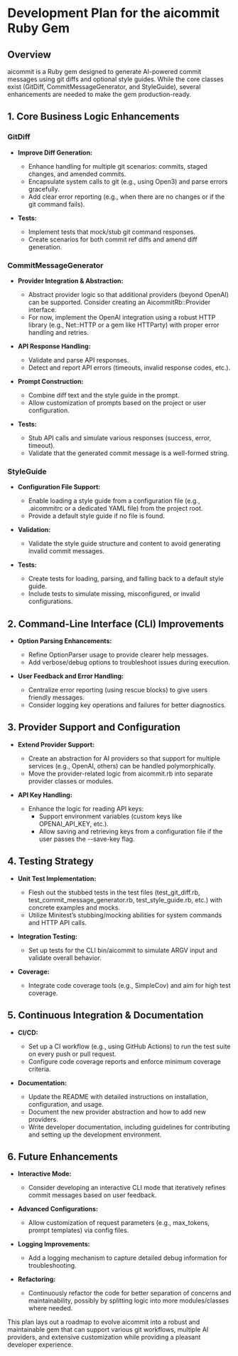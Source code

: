 # Development Plan for the aicommit Ruby Gem

## Overview
aicommit is a Ruby gem designed to generate AI-powered commit messages using git diffs and optional style guides. While the core classes exist (GitDiff, CommitMessageGenerator, and StyleGuide), several enhancements are needed to make the gem production-ready.

## 1. Core Business Logic Enhancements

### GitDiff
- **Improve Diff Generation:**  
  - Enhance handling for multiple git scenarios: commits, staged changes, and amended commits.
  - Encapsulate system calls to git (e.g., using Open3) and parse errors gracefully.
  - Add clear error reporting (e.g., when there are no changes or if the git command fails).

- **Tests:**  
  - Implement tests that mock/stub git command responses.
  - Create scenarios for both commit ref diffs and amend diff generation.

### CommitMessageGenerator
- **Provider Integration & Abstraction:**  
  - Abstract provider logic so that additional providers (beyond OpenAI) can be supported. Consider creating an AicommitRb::Provider interface.
  - For now, implement the OpenAI integration using a robust HTTP library (e.g., Net::HTTP or a gem like HTTParty) with proper error handling and retries.
  
- **API Response Handling:**  
  - Validate and parse API responses.
  - Detect and report API errors (timeouts, invalid response codes, etc.).

- **Prompt Construction:**  
  - Combine diff text and the style guide in the prompt.
  - Allow customization of prompts based on the project or user configuration.

- **Tests:**  
  - Stub API calls and simulate various responses (success, error, timeout).
  - Validate that the generated commit message is a well-formed string.

### StyleGuide
- **Configuration File Support:**  
  - Enable loading a style guide from a configuration file (e.g., .aicommitrc or a dedicated YAML file) from the project root.
  - Provide a default style guide if no file is found.
  
- **Validation:**  
  - Validate the style guide structure and content to avoid generating invalid commit messages.

- **Tests:**  
  - Create tests for loading, parsing, and falling back to a default style guide.
  - Include tests to simulate missing, misconfigured, or invalid configurations.

## 2. Command-Line Interface (CLI) Improvements

- **Option Parsing Enhancements:**  
  - Refine OptionParser usage to provide clearer help messages.
  - Add verbose/debug options to troubleshoot issues during execution.

- **User Feedback and Error Handling:**  
  - Centralize error reporting (using rescue blocks) to give users friendly messages.
  - Consider logging key operations and failures for better diagnostics.

## 3. Provider Support and Configuration

- **Extend Provider Support:**  
  - Create an abstraction for AI providers so that support for multiple services (e.g., OpenAI, others) can be handled polymorphically.
  - Move the provider-related logic from aicommit.rb into separate provider classes or modules.

- **API Key Handling:**  
  - Enhance the logic for reading API keys:
    - Support environment variables (custom keys like OPENAI_API_KEY, etc.).
    - Allow saving and retrieving keys from a configuration file if the user passes the --save-key flag.

## 4. Testing Strategy

- **Unit Test Implementation:**  
  - Flesh out the stubbed tests in the test files (test_git_diff.rb, test_commit_message_generator.rb, test_style_guide.rb, etc.) with concrete examples and mocks.
  - Utilize Minitest’s stubbing/mocking abilities for system commands and HTTP API calls.

- **Integration Testing:**  
  - Set up tests for the CLI bin/aicommit to simulate ARGV input and validate overall behavior.

- **Coverage:**  
  - Integrate code coverage tools (e.g., SimpleCov) and aim for high test coverage.

## 5. Continuous Integration & Documentation

- **CI/CD:**  
  - Set up a CI workflow (e.g., using GitHub Actions) to run the test suite on every push or pull request.
  - Configure code coverage reports and enforce minimum coverage criteria.

- **Documentation:**  
  - Update the README with detailed instructions on installation, configuration, and usage.
  - Document the new provider abstraction and how to add new providers.
  - Write developer documentation, including guidelines for contributing and setting up the development environment.

## 6. Future Enhancements

- **Interactive Mode:**  
  - Consider developing an interactive CLI mode that iteratively refines commit messages based on user feedback.

- **Advanced Configurations:**  
  - Allow customization of request parameters (e.g., max_tokens, prompt templates) via config files.

- **Logging Improvements:**  
  - Add a logging mechanism to capture detailed debug information for troubleshooting.

- **Refactoring:**  
  - Continuously refactor the code for better separation of concerns and maintainability, possibly by splitting logic into more modules/classes where needed.

This plan lays out a roadmap to evolve aicommit into a robust and maintainable gem that can support various git workflows, multiple AI providers, and extensive customization while providing a pleasant developer experience.
